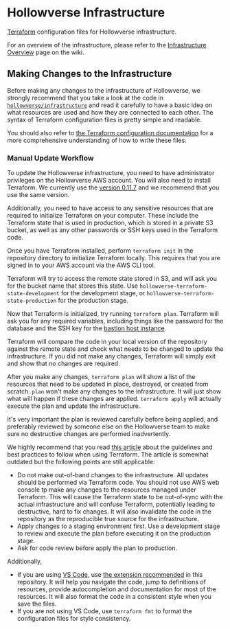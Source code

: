 # Hollowverse Infrastructure

[Terraform](https://terraform.io/) configuration files for Hollowverse infrastructure.

For an overview of the infrastructure, please refer to the [Infrastructure Overview](https://github.com/hollowverse/hollowverse/wiki/Infrastructure-Overview) page on the wiki.

## Making Changes to the Infrastructure

Before making any changes to the infrastructure of Hollowverse, we strongly recommend that you take a look at the code in [`hollowverse/infrastructure`](https://github.com/hollowverse/infrastructure) and read it carefully to have a basic idea on what resources are used and how they are connected to each other. The syntax of Terraform configuration files is pretty simple and readable.

You should also refer to [the Terraform configuration documentation](https://www.terraform.io/docs/configuration/index.html) for a more comprehensive understanding of how to write these files.

### Manual Update Workflow

To update the Hollowverse infrastructure, you need to have administrator privileges on the Hollowverse AWS account. You will also need to install Terraform. We currently use the [version 0.11.7](https://releases.hashicorp.com/terraform/0.11.7/) and we recommend that you use the same version.

Additionally, you need to have access to any sensitive resources that are required to initialize Terraform on your computer. These include the Terraform state that is used in production, which is stored in a private S3 bucket, as well as any other passwords or SSH keys used in the Terraform code.

Once you have Terraform installed, perform `terraform init` in the repository directory to initialize Terraform locally. This requires that you are signed in to your AWS account via the AWS CLI tool.

Terraform will try to access the remote state stored in S3, and will ask you for the bucket name that stores this state. Use `hollowverse-terraform-state-development` for the development stage, or `hollowverse-terraform-state-production` for the production stage.

Now that Terraform is initialized, try running `terraform plan`. Terraform will ask you for any required variables, including things like the password for the database and the SSH key for the [bastion host instance](https://en.wikipedia.org/wiki/Bastion_host).

Terraform will compare the code in your local version of the repository against the remote state and check what needs to be changed to update the infrastructure. If you did not make any changes, Terraform will simply exit and show that no changes are required.

After you make any changes, `terraform plan` will show a list of the resources that need to be updated in place, destroyed, or created from scratch. `plan` won't make any changes to the infrastructure. It will just show what will happen if these changes are applied. `terraform apply` will actually execute the plan and update the infrastructure.

It's very important the plan is reviewed carefully before being applied, and preferably reviewed by someone else on the Hollowverse team to make sure no destructive changes are performed inadvertently.

We highly recommend that you read [this article](https://blog.gruntwork.io/how-to-use-terraform-as-a-team-251bc1104973) about the guidelines and best practices to follow when using Terraform. The article is somewhat outdated but the following points are still applicable:

- Do not make out-of-band changes to the infrastructure. All updates should be performed via Terraform code. You should not use AWS web console tp make any changes to the resources managed under Terraform. This will cause the Terraform state to be out-of-sync with the actual infrastructure and will confuse Terraform, potentially leading to destructive, hard to fix changes. It will also invalidate the code in the repository as the reproducible true source for the infrastructure.
- Apply changes to a staging environment first. Use a development stage to review and execute the plan before executing it on the production stage.
- Ask for code review before apply the plan to production.

Additionally,

- If you are using [VS Code](http://code.visualstudio.com/), use [the extension recommended](./.vscode/extensions.json) in this repository. It will help you navigate the code, jump to definitions of resources, provide autocompletion and documentation for most of the resources. It will also format the code in a consistent style when you save the files.
- If you are not using VS Code, use `terraform fmt` to format the configuration files for style consistency.
